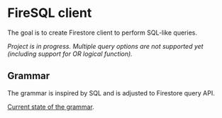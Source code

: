 # FireSQL client
The goal is to create Firestore client to perform SQL-like queries.

_Project is in progress. Multiple query options are not supported yet (including support for OR logical function)._

## Grammar
The grammar is inspired by SQL and is adjusted to Firestore query API.

[Current state of the grammar](firesql_core/sql_grammar_diagram/index.md).
